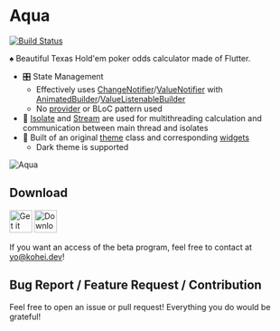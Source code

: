# Aqua

[![Build Status](https://app.bitrise.io/app/c991d5e40b6ae077/status.svg?token=fLXSCW4kXWgtw8BAcH-kLA&branch=master)](https://app.bitrise.io/app/c991d5e40b6ae077)

♠️ Beautiful Texas Hold'em poker odds calculator made of Flutter.

- 🎛 State Management
  - Effectively uses [ChangeNotifier](https://api.flutter.dev/flutter/foundation/ChangeNotifier-class.html)/[ValueNotifier](https://api.flutter.dev/flutter/foundation/ValueNotifier-class.html) with [AnimatedBuilder](https://api.flutter.dev/flutter/widgets/AnimatedBuilder-class.html)/[ValueListenableBuilder](https://api.flutter.dev/flutter/widgets/ValueListenableBuilder-class.html)
  - No [provider](https://pub.dev/packages/provider) or BLoC pattern used
- 🧩 [Isolate](https://api.dart.dev/stable/2.9.0/dart-isolate/dart-isolate-library.html) and [Stream](https://api.dart.dev/stable/2.9.0/dart-async/Stream-class.html) are used for multithreading calculation and communication between main thread and isolates
- 💅 Built of an original [theme](lib/src/constants/theme.dart) class and corresponding [widgets](lib/src/common_widgets)
  - Dark theme is supported

![Aqua](https://user-images.githubusercontent.com/4289883/89248433-9a76ba80-d5c4-11ea-9b23-b4d0a4dcc867.gif)

## Download

[<img src="https://user-images.githubusercontent.com/4289883/68385703-35fafd80-010f-11ea-8433-2c8e9994b023.png" alt="Get it on Google Play" height="40" />](https://play.google.com/store/apps/details?id=app.axross.aqua&hl=en) [<img src="https://user-images.githubusercontent.com/4289883/68385704-35fafd80-010f-11ea-83ce-6bd8b7eff5d1.png" alt="Download on the App Store" height="40" />](https://apps.apple.com/us/app/odds-calculator-for-poker/id1485519383)

If you want an access of the beta program, feel free to contact at [yo@kohei.dev](mailto:yo@kohei.dev)!

## Bug Report / Feature Request / Contribution

Feel free to open an issue or pull request! Everything you do would be grateful!

